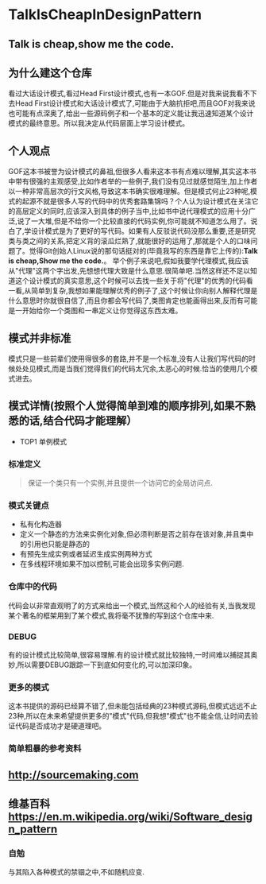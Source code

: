 # TalkIsCheapInDesignPattern
## Talk is cheap,show me the code.

## 为什么建这个仓库
 看过大话设计模式,看过Head First设计模式,也有一本GOF.但是对我来说我看不下去Head First设计模式和大话设计模式了,可能由于大脑抗拒吧,而且GOF对我来说也可能有点深奥了,给出一些源码例子和一个基本的定义能让我迅速知道某个设计模式的最终意思。所以我决定从代码层面上学习设计模式。

## 个人观点
GOF这本书被誉为设计模式的鼻祖,但很多人看来这本书有点难以理解,其实这本书中带有很强的主观感受,比如作者举的一些例子,我们没有见过就感觉陌生,加上作者以一种非常高层次的行文风格,导致这本书确实很难理解。但是模式何止23种呢,模式的起源不就是很多人写的代码中的优秀套路集锦吗？个人认为设计模式在关注它的高层定义的同时,应该深入到具体的例子当中,比如书中说代理模式的应用十分广泛,说了一大堆,但是不给你一个比较直接的代码实例,你可能就不知道怎么用了。说白了,学设计模式是为了更好的写代码。如果有人反驳说代码没那么重要,还是研究类与类之间的关系,把定义背的滚瓜烂熟了,就能很好的运用了,那就是个人的口味问题了。觉得Git创始人Linux说的那句话挺对的(毕竟我写的东西是靠它上传的):**Talk is cheap,Show me the code.**。 举个例子来说吧,假如我要学代理模式,我应该从"代理"这两个字出发,先想想代理大致是什么意思.很简单吧.当然这样还不足以知道这个设计模式的真实意思,这个时候可以去找一些关于将"代理"的优秀的代码看一看,从简单到复杂,我想如果能理解优秀的例子了,这个时候让你向别人解释代理是什么意思时你就很自信了,而且你都会写代码了,类图肯定也能画得出来,反而有可能是一开始给你一个类图和一串定义让你觉得这东西太难。

## 模式并非标准
模式只是一些前辈们使用得很多的套路,并不是一个标准,没有人让我们写代码的时候处处见模式,而是当我们觉得我们的代码太冗余,太恶心的时候.恰当的使用几个模式进去。

## 模式详情(按照个人觉得简单到难的顺序排列,如果不熟悉的话,结合代码才能理解）
 - TOP1 单例模式
 ### 标准定义
 > 保证一个类只有一个实例,并且提供一个访问它的全局访问点.
 ### 模式关键点
 - 私有化构造器
 - 定义一个静态的方法来实例化对象,但必须判断是否之前存在该对象,并且类中的引用也只能是静态的
 - 有预先生成实例或者延迟生成实例两种方式
 - 在多线程环境如果不加以控制,可能会出现多实例问题.
 
### 仓库中的代码
代码会以非常直观明了的方式来给出一个模式,当然这和个人的经验有关,当我发现某个著名的框架用到了某个模式,我将毫不犹豫的写到这个仓库中来.

### DEBUG
有的设计模式比较简单,很容易理解.有的设计模式就比较独特,一时间难以捕捉其奥妙,所以需要DEBUG跟踪一下到底如何变化的,可以加深印象。

### 更多的模式
这本书提供的源码已经算不错了,但未能包括经典的23种模式源码,但模式远远不止23种,所以在未来希望提供更多的"模式"代码,但我想"模式"也不能全信,让时间去验证代码是否成功才是硬道理吧。

### 简单粗暴的参考资料

## http://sourcemaking.com 
## 维基百科  https://en.m.wikipedia.org/wiki/Software_design_pattern

### 自勉
与其陷入各种模式的禁锢之中,不如随机应变.
